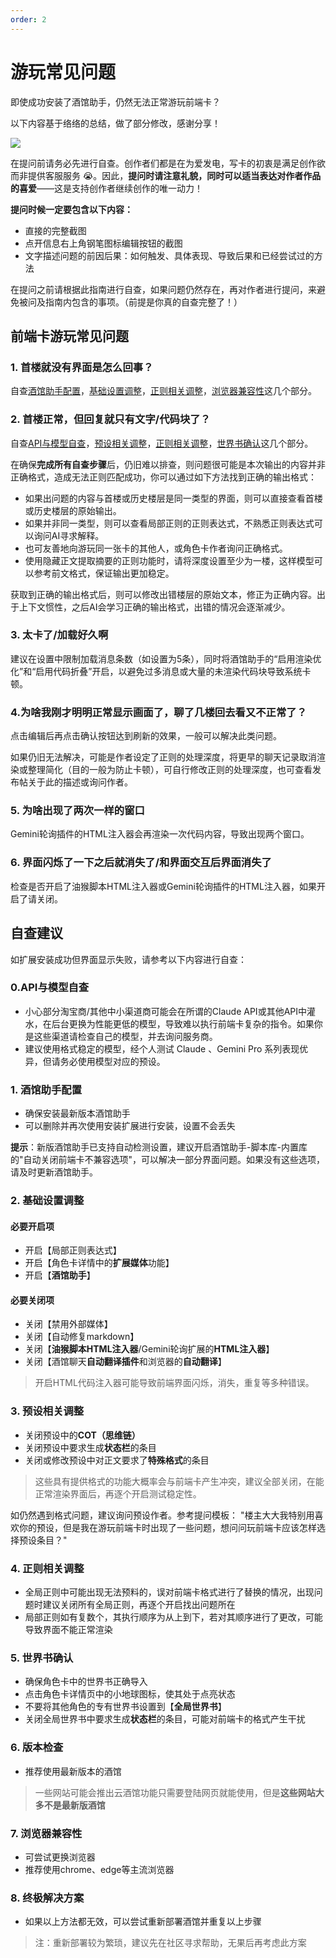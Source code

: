 ```yaml
---
order: 2
---
```


# 游玩常见问题

即使成功安装了酒馆助手，仍然无法正常游玩前端卡？

以下内容基于络络的总结，做了部分修改，感谢分享！

[![](https://img.shields.io/badge/Discord-%E7%BB%9C%E7%BB%9C-gray?style=for-the-badge&logo=discord&logoColor=white&labelColor=5865F2
)](https://discord.com/channels/1134557553011998840/1324937235623051385)


在提问前请务必先进行自查。创作者们都是在为爱发电，写卡的初衷是满足创作欲而非提供客服服务 😭。因此，**提问时请注意礼貌，同时可以适当表达对作者作品的喜爱**——这是支持创作者继续创作的唯一动力！

**提问时候一定要包含以下内容：**

- 直接的完整截图
- 点开信息右上角钢笔图标编辑按钮的截图
- 文字描述问题的前因后果：如何触发、具体表现、导致后果和已经尝试过的方法

在提问之前请根据此指南进行自查，如果问题仍然存在，再对作者进行提问，来避免被问及指南内包含的事项。（前提是你真的自查完整了！）

## 前端卡游玩常见问题

### 1. 首楼就没有界面是怎么回事？

自查[酒馆助手配置](#_1-酒馆助手配置)，[基础设置调整](#_2-基础设置调整)，[正则相关调整](#_4-正则相关调整)，[浏览器兼容性](#_7-浏览器兼容性)这几个部分。

### 2. 首楼正常，但回复就只有文字/代码块了？

自查[API与模型自查](#_0-api与模型自查)，[预设相关调整](#_3-预设相关调整)，[正则相关调整](#_4-正则相关调整)，[世界书确认](#_5-世界书确认)这几个部分。

在确保**完成所有自查步骤**后，仍旧难以排查，则问题很可能是本次输出的内容并非正确格式，造成无法正则匹配成功，你可以通过如下方法找到正确的输出格式：

- 如果出问题的内容与首楼或历史楼层是同一类型的界面，则可以直接查看首楼或历史楼层的原始输出。
- 如果并非同一类型，则可以查看局部正则的正则表达式，不熟悉正则表达式可以询问AI寻求解释。
- 也可友善地向游玩同一张卡的其他人，或角色卡作者询问正确格式。
- 使用隐藏正文提取摘要的正则功能时，请将深度设置至少为一楼，这样模型可以参考前文格式，保证输出更加稳定。

获取到正确的输出格式后，则可以修改出错楼层的原始文本，修正为正确内容。出于上下文惯性，之后AI会学习正确的输出格式，出错的情况会逐渐减少。

### 3. 太卡了/加载好久啊

建议在设置中限制加载消息条数（如设置为5条），同时将酒馆助手的“启用渲染优化”和“启用代码折叠”开启，以避免过多消息或大量的未渲染代码块导致系统卡顿。

### 4.为啥我刚才明明正常显示画面了，聊了几楼回去看又不正常了？

点击编辑后再点击确认按钮达到刷新的效果，一般可以解决此类问题。

如果仍旧无法解决，可能是作者设定了正则的处理深度，将更早的聊天记录取消渲染或整理简化（目的一般为防止卡顿），可自行修改正则的处理深度，也可查看发布帖关于此的描述或询问作者。

### 5. 为啥出现了两次一样的窗口

Gemini轮询插件的HTML注入器会再渲染一次代码内容，导致出现两个窗口。

### 6. 界面闪烁了一下之后就消失了/和界面交互后界面消失了

检查是否开启了油猴脚本HTML注入器或Gemini轮询插件的HTML注入器，如果开启了请关闭。


## 自查建议

如扩展安装成功但界面显示失败，请参考以下内容进行自查：

### 0.API与模型自查

- 小心部分淘宝商/其他中小渠道商可能会在所谓的Claude API或其他API中灌水，在后台更换为性能更低的模型，导致难以执行前端卡复杂的指令。如果你是这些渠道请检查自己的模型，并去询问服务商。
- 建议使用格式稳定的模型，经个人测试 Claude 、Gemini Pro 系列表现优异，但请务必使用模型对应的预设。

### 1. 酒馆助手配置

- 确保安装最新版本酒馆助手
- 可以删除并再次使用安装扩展进行安装，设置不会丢失

**提示**：新版酒馆助手已支持自动检测设置，建议开启酒馆助手-脚本库-内置库的"自动关闭前端卡不兼容选项"，可以解决一部分界面问题。如果没有这些选项，请及时更新酒馆助手。

### 2. 基础设置调整

#### 必要开启项

- 开启【局部正则表达式】
- 开启【角色卡详情中的**扩展媒体**功能】
- 开启【**酒馆助手**】

#### 必要关闭项

- 关闭【禁用外部媒体】
- 关闭【自动修复markdown】
- 关闭【**油猴脚本HTML注入器**/Gemini轮询扩展的**HTML注入器**】
- 关闭【酒馆聊天**自动翻译插件**和浏览器的**自动翻译**】

> 开启HTML代码注入器可能导致前端界面闪烁，消失，重复等多种错误。

### 3. 预设相关调整

- 关闭预设中的**COT（思维链）**
- 关闭预设中要求生成**状态栏**的条目
- 关闭或修改预设中对正文要求了**特殊格式**的条目

> 这些具有提供格式的功能大概率会与前端卡产生冲突，建议全部关闭，在能正常渲染界面后，再逐个开启测试稳定性。

如仍然遇到格式问题，建议询问预设作者。参考提问模板：
 "楼主大大我特别用喜欢你的预设，但是我在游玩前端卡时出现了一些问题，想问问玩前端卡应该怎样选择预设条目？"

### 4. 正则相关调整

- 全局正则中可能出现无法预料的，误对前端卡格式进行了替换的情况，出现问题时建议关闭所有全局正则，再逐个开启找出问题所在
- 局部正则如有复数个，其执行顺序为从上到下，若对其顺序进行了更改，可能导致界面不能正常渲染

### 5. 世界书确认

- 确保角色卡中的世界书正确导入
- 点击角色卡详情页中的小地球图标，使其处于点亮状态
- 不要将其他角色的专有世界书设置到【**全局世界书**】
- 关闭全局世界书中要求生成**状态栏**的条目，可能对前端卡的格式产生干扰

### 6. 版本检查

- 推荐使用最新版本的酒馆

> 一些网站可能会推出云酒馆功能只需要登陆网页就能使用，但是**这些网站大多不是最新版酒馆**

### 7. 浏览器兼容性

- 可尝试更换浏览器
- 推荐使用chrome、edge等主流浏览器

### 8. 终极解决方案

- 如果以上方法都无效，可以尝试重新部署酒馆并重复以上步骤

> 注：重新部署较为繁琐，建议先在社区寻求帮助，无果后再考虑此方案